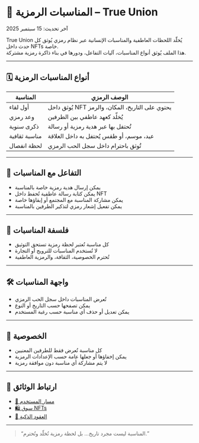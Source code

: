 # 🎉 المناسبات الرمزية – True Union

آخر تحديث: 15 سبتمبر 2025

True Union يُخلّد اللحظات العاطفية والمناسبات الإنسانية عبر نظام رمزي يُوثق كل حدث داخل NFTs خاصة.  
هذا الملف يُوثق أنواع المناسبات، آليات التفاعل، ودورها في بناء ذاكرة رمزية مشتركة.

---

## 🗓️ أنواع المناسبات الرمزية

| المناسبة | الوصف الرمزي |
|----------|---------------|
| أول لقاء | يُوثق داخل NFT يحتوي على التاريخ، المكان، والرمز |
| وعد رمزي | يُخلّد كعهد عاطفي بين الطرفين |
| ذكرى سنوية | تُحتفل بها عبر هدية رمزية أو رسالة |
| مناسبة ثقافية | عيد، موسم، أو طقس يُحتفل به داخل العلاقة |
| لحظة انفصال | تُوثق باحترام داخل سجل الحب الرمزي |

---

## 🎁 التفاعل مع المناسبات

- يمكن إرسال هدية رمزية خاصة بالمناسبة  
- يمكن كتابة رسالة عاطفية تُحفظ داخل NFT  
- يمكن مشاركة المناسبة مع المجتمع أو إبقاؤها خاصة  
- يمكن تفعيل إشعار رمزي لتذكير الطرفين بالمناسبة

---

## 🧠 فلسفة المناسبات

- كل مناسبة تُعتبر لحظة رمزية تستحق التوثيق  
- لا تُستخدم المناسبات للترويج أو التجارة  
- تُحترم الخصوصية، الثقافة، والرمزية العاطفية

---

## 🛠️ واجهة المناسبات

- تُعرض المناسبات داخل سجل الحب الرمزي  
- يمكن تصفحها حسب التاريخ أو النوع  
- يمكن تعديل أو حذف أي مناسبة حسب رغبة المستخدم

---

## 🔐 الخصوصية

- كل مناسبة تُعرض فقط للطرفين المعنيين  
- يمكن إخفاؤها أو جعلها عامة حسب الإعدادات الرمزية  
- لا يتم مشاركة أي مناسبة دون موافقة رمزية

---

## 📜 ارتباط الوثائق

- [🧭 مسار المستخدم](./user-journey.md)  
- [🛍️ سوق NFTs](./nft-market.md)  
- [🔗 العقود الذكية](./smart-contracts.md)

---

> “المناسبة ليست مجرد تاريخ… بل لحظة رمزية تُخلّد وتُحترم.”
